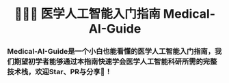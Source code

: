 <h1 align="center">🧑🏻‍⚕️ 医学人工智能入门指南 Medical-AI-Guide</h1>

### Medical-AI-Guide是一个小白也能看懂的医学人工智能入门指南，我们期望初学者能够通过本指南快速学会医学人工智能科研所需的完整技术栈，欢迎Star、PR与分享🤝！
